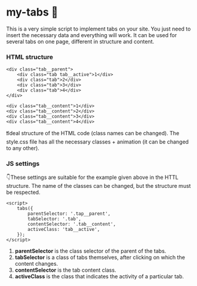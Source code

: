 # my-tabs 📒

This is a very simple script to implement tabs on your site. You just need to insert the necessary data and everything will work. It can be used for several tabs on one page, different in structure and content.

### HTML structure

    <div class="tab__parent">
        <div class="tab tab__active">1</div>
        <div class="tab">2</div>
        <div class="tab">3</div>
        <div class="tab">4</div>
    </div>

    <div class="tab__content">1</div>
    <div class="tab__content">2</div>
    <div class="tab__content">3</div>
    <div class="tab__content">4</div>
    
❗Ideal structure of the HTML code (class names can be changed). The style.css file has all the necessary classes + animation (it can be changed to any other).

### JS settings

👇These settings are suitable for the example given above in the HTTL structure. The name of the classes can be changed, but the structure must be respected.

    <script>
        tabs({
            parentSelector: '.tap__parent',
            tabSelector: '.tab',
            contentSelector: '.tab__content',
            activeClass: 'tab__active',
        });
    </script>
    
1. **parentSelector** is the class selector of the parent of the tabs.
2. **tabSelector** is a class of tabs themselves, after clicking on which the content changes.
3. **contentSelector** is the tab content class.
4. **activeClass** is the class that indicates the activity of a particular tab.
    
